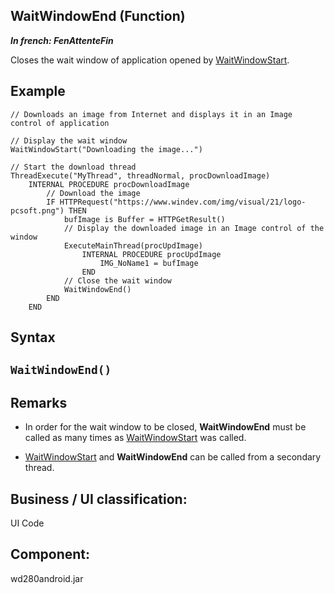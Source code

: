 
## WaitWindowEnd (Function)

***In french: FenAttenteFin***



<a name="XUse"></a>
<a name="Use"></a>
<a name="description"></a>
Closes the wait window of application opened by [WaitWindowStart](../WDLang1/1000023416.md).
<a name="Example1"></a>
<a name="sample_code"></a>

## Example


```wl
// Downloads an image from Internet and displays it in an Image control of application

// Display the wait window
WaitWindowStart("Downloading the image...")

// Start the download thread
ThreadExecute("MyThread", threadNormal, procDownloadImage)
	INTERNAL PROCEDURE procDownloadImage
		// Download the image
		IF HTTPRequest("https://www.windev.com/img/visual/21/logo-pcsoft.png") THEN
			bufImage is Buffer = HTTPGetResult()
			// Display the downloaded image in an Image control of the window
			ExecuteMainThread(procUpdImage)
				INTERNAL PROCEDURE procUpdImage
					IMG_NoName1 = bufImage
				END
			// Close the wait window
			WaitWindowEnd()
		END
	END
```

<a name="XSYNTAX"></a>

## Syntax
<a name="SYNTAX1"></a>

`WaitWindowEnd()`
---



<a name="NOTE0"></a>
<a name="NOTE0_1"></a>

## Remarks


- In order for the wait window to be closed, **WaitWindowEnd** must be called as many times as [WaitWindowStart](../WDLang1/1000023416.md) was called.

- [WaitWindowStart](../WDLang1/1000023416.md) and **WaitWindowEnd** can be called from a secondary thread.




<a name="XComponent"></a>

## Business / UI classification:
UI Code
## Component:
wd280android.jar
